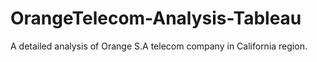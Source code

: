 # OrangeTelecom-Analysis-Tableau
A detailed analysis of Orange S.A telecom company in California region.
